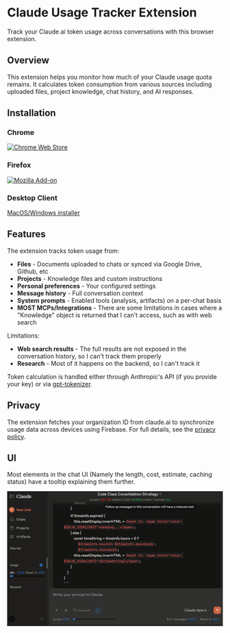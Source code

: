 # Claude Usage Tracker Extension

Track your Claude.ai token usage across conversations with this browser extension.

## Overview

This extension helps you monitor how much of your Claude usage quota remains. It calculates token consumption from various sources including uploaded files, project knowledge, chat history, and AI responses.

## Installation

### Chrome
[![Chrome Web Store](https://img.shields.io/chrome-web-store/v/knemcdpkggnbhpoaaagmjiigenifejfo.svg)](https://chrome.google.com/webstore/detail/claude-usage-tracker/knemcdpkggnbhpoaaagmjiigenifejfo)

### Firefox
[![Mozilla Add-on](https://img.shields.io/amo/v/claude-usage-tracker.svg)](https://addons.mozilla.org/firefox/addon/claude-usage-tracker)

### Desktop Client

[MacOS/Windows installer](https://github.com/lugia19/Claude-WebExtension-Launcher/releases/latest)

## Features

The extension tracks token usage from:

- **Files** - Documents uploaded to chats or synced via Google Drive, Github, etc
- **Projects** - Knowledge files and custom instructions
- **Personal preferences** - Your configured settings
- **Message history** - Full conversation context
- **System prompts** - Enabled tools (analysis, artifacts) on a per-chat basis
- **MOST MCPs/Integrations** - There are some limitations in cases where a "Knowledge" object is returned that I can't access, such as with web search

Limitations:
- **Web search results** - The full results are not exposed in the conversation history, so I can't track them properly
- **Research** - Most of it happens on the backend, so I can't track it
 
Token calculation is handled either through Anthropic's API (if you provide your key) or via [gpt-tokenizer](https://github.com/niieani/gpt-tokenizer).

## Privacy

The extension fetches your organization ID from claude.ai to synchronize usage data across devices using Firebase. For full details, see the [privacy policy](PRIVACY.md).

## UI

Most elements in the chat UI (Namely the length, cost, estimate, caching status) have a tooltip explaining them further.

![Claude Usage Tracker UI](https://github.com/lugia19/Claude-Usage-Extension/blob/main/ui_screenshot.png?raw=true)
